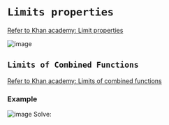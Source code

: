 # `Limits properties`

[Refer to Khan academy: Limit properties](https://www.khanacademy.org/math/ap-calculus-ab/ab-limits-new/ab-1-5a/v/limit-properties)

![image](https://user-images.githubusercontent.com/14041622/46146296-f8356f80-c294-11e8-9e0f-eb544ec7ed00.png)


## `Limits of Combined Functions`

[Refer to Khan academy: Limits of combined functions](https://www.khanacademy.org/math/ap-calculus-ab/ab-limits-new/ab-1-5a/v/limits-of-combined-functions)

### Example
![image](https://user-images.githubusercontent.com/14041622/46146102-80ffdb80-c294-11e8-8a3a-9f5225b09bda.png)
Solve:
